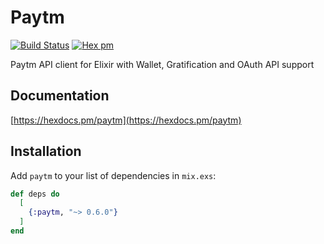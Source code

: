 # Paytm

[![Build Status](https://travis-ci.org/wundercar/paytm.svg?branch=develop)](https://travis-ci.org/wundercar/paytm)
[![Hex pm](http://img.shields.io/hexpm/v/paytm.svg?style=flat)](https://hex.pm/packages/paytm)

Paytm API client for Elixir with Wallet, Gratification and OAuth API support

## Documentation

[https://hexdocs.pm/paytm](https://hexdocs.pm/paytm)

## Installation

Add `paytm` to your list of dependencies in `mix.exs`:

```elixir
def deps do
  [
    {:paytm, "~> 0.6.0"}
  ]
end
```
